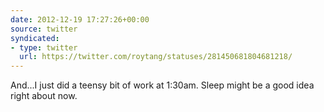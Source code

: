 ```yaml
---
date: 2012-12-19 17:27:26+00:00
source: twitter
syndicated:
- type: twitter
  url: https://twitter.com/roytang/statuses/281450681804681218/
---
```


And...I just did a teensy bit of work at 1:30am. Sleep might be a good idea right about now.
